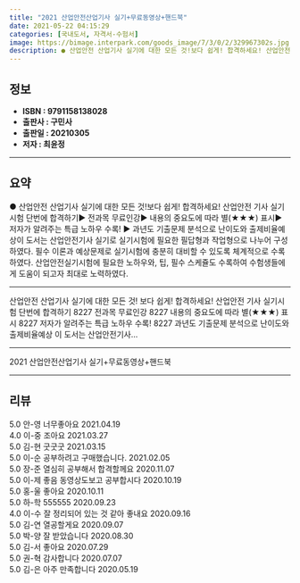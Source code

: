 ```yaml
---
title: "2021 산업안전산업기사 실기+무료동영상+핸드북"
date: 2021-05-22 04:15:29
categories: [국내도서, 자격서-수험서]
image: https://bimage.interpark.com/goods_image/7/3/0/2/329967302s.jpg
description: ● 산업안전 산업기사 실기에 대한 모든 것!보다 쉽게! 합격하세요! 산업안전 기사 실기시험 단번에 합격하기▶ 전과목 무료인강▶ 내용의 중요도에 따라 별(★★★) 표시▶ 저자가 알려주는 특급 노하우 수록! ▶ 과년도 기출문제 분석으로 난이도와 출제비율예상이 도서는 산업안전기사 실기로 실
---
```


## **정보**

- **ISBN : 9791158138028**
- **출판사 : 구민사**
- **출판일 : 20210305**
- **저자 : 최윤정**

------



## **요약**

●  산업안전 산업기사 실기에 대한 모든 것!보다 쉽게! 합격하세요! 산업안전 기사 실기시험 단번에 합격하기▶ 전과목 무료인강▶ 내용의 중요도에 따라 별(★★★) 표시▶ 저자가 알려주는 특급 노하우 수록! ▶ 과년도 기출문제 분석으로 난이도와 출제비율예상이 도서는 산업안전기사 실기로 실기시험에 필요한 필답형과 작업형으로 나누어 구성하였다. 필수 이론과 예상문제로 실기시험에 충분히 대비할 수 있도록 체계적으로 수록하였다. 산업안전실기시험에 필요한 노하우와, 팁, 필수 스케쥴도 수록하여 수험생들에게 도움이 되고자 최대로 노력하였다.

------

산업안전 산업기사 실기에 대한 모든 것! 보다 쉽게! 합격하세요! 산업안전 기사 실기시험 단번에 합격하기 8227 전과목 무료인강 8227 내용의 중요도에 따라 별(★★★) 표시 8227 저자가 알려주는 특급 노하우 수록!  8227 과년도 기출문제 분석으로 난이도와 출제비율예상  이 도서는 산업안전기사... 

------


2021 산업안전산업기사 실기+무료동영상+핸드북 

------


## **리뷰** 

5.0 안-영 너무좋아요 2021.04.19 <br/>4.0 이-중 조아요 2021.03.27 <br/>5.0 김-현 굿굿굿 2021.03.15 <br/>5.0 이-순 공부하려고 구매했습니다. 2021.02.05 <br/>5.0 장-준 열심히 공부해서 합격할께요 2020.11.07 <br/>5.0 이-제 좋음 동영상도보고 공부합시다 2020.10.19 <br/>5.0 홍-울 좋아요 2020.10.11 <br/>5.0 하-학 555555 2020.09.23 <br/>4.0 이-수 잘 정리되어 있는 것 같아 좋내요 2020.09.16 <br/>5.0 김-연 열공할게요 2020.09.07 <br/>5.0 박-양 잘 받았습니다 2020.08.30 <br/>5.0 김-서 좋아요 2020.07.29 <br/>5.0 권-혁 감사합니다  2020.07.07 <br/>5.0 김-은 아주 만족합니다 2020.05.19 <br/>